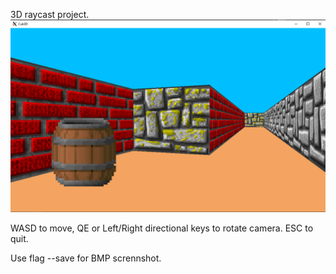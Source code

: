 3D raycast project.
![Иллюстрация к проекту](https://github.com/xTSL-echiles/cub3d/blob/master/Screenshot_1.png)

WASD to move, QE or Left/Right directional keys to rotate camera. ESC to quit.

Use flag --save for BMP scrennshot.
